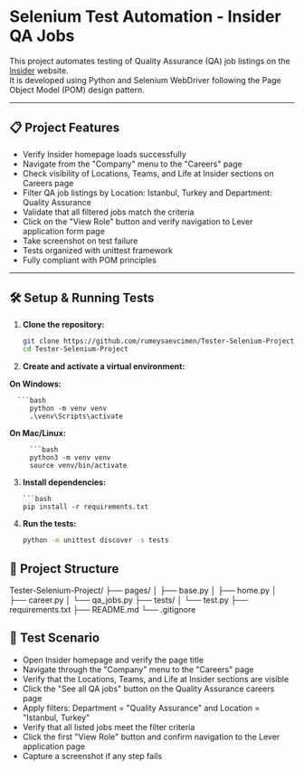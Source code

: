 # Selenium Test Automation - Insider QA Jobs

This project automates testing of Quality Assurance (QA) job listings on the [Insider](https://useinsider.com) website.  
It is developed using Python and Selenium WebDriver following the Page Object Model (POM) design pattern.

---

## 📋 Project Features

- Verify Insider homepage loads successfully
- Navigate from the "Company" menu to the "Careers" page
- Check visibility of Locations, Teams, and Life at Insider sections on Careers page
- Filter QA job listings by Location: Istanbul, Turkey and Department: Quality Assurance
- Validate that all filtered jobs match the criteria
- Click on the "View Role" button and verify navigation to Lever application form page
- Take screenshot on test failure
- Tests organized with unittest framework
- Fully compliant with POM principles

---

## 🛠 Setup & Running Tests

1. **Clone the repository:**

   ```bash
   git clone https://github.com/rumeysaevcimen/Tester-Selenium-Project.git
   cd Tester-Selenium-Project

 2. **Create and activate a virtual environment:**

   **On Windows:**

      ```bash
         python -m venv venv
         .\venv\Scripts\activate

   **On Mac/Linux:**

         ```bash
         python3 -m venv venv
         source venv/bin/activate

  3. **Install dependencies:**

         ```bash
         pip install -r requirements.txt

   4. **Run the tests:**

         ```bash
         python -m unittest discover -s tests


## 📁 Project Structure 

Tester-Selenium-Project/
├── pages/
│   ├── base.py
│   ├── home.py
│   ├── career.py
│   └── qa_jobs.py
├── tests/
│   └── test.py
├── requirements.txt
├── README.md
└── .gitignore


## 📝 Test Scenario

- Open Insider homepage and verify the page title
- Navigate through the "Company" menu to the "Careers" page
- Verify that the Locations, Teams, and Life at Insider sections are visible
- Click the "See all QA jobs" button on the Quality Assurance careers page
- Apply filters: Department = "Quality Assurance" and Location = "Istanbul, Turkey"
- Verify that all listed jobs meet the filter criteria
- Click the first "View Role" button and confirm navigation to the Lever application page
- Capture a screenshot if any step fails

    
